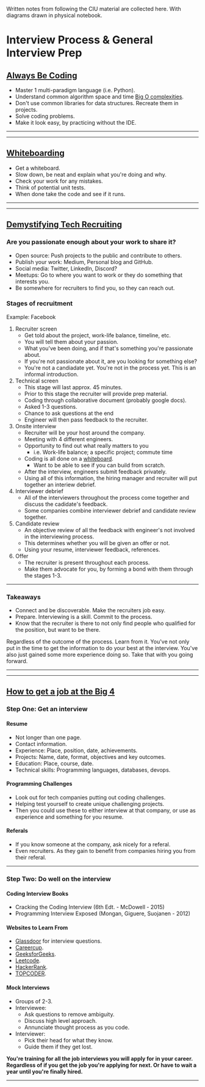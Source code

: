 Written notes from following the CIU material are collected here. With diagrams drawn in physical notebook.

# Interview Process & General Interview Prep

## [Always Be Coding](https://medium.com/always-be-coding/abc-always-be-coding-d5f8051afce2)

- Master 1 multi-paradigm language (i.e. Python).
- Understand common algorithm space and time [Big O complexities](https://www.bigocheatsheet.com/).
- Don't use common libraries for data structures. Recreate them in projects.
- Solve coding problems.
- Make it look easy, by practicing without the IDE.

___
___

## [Whiteboarding](https://writing.pupius.co.uk/whiteboarding-4df873dbba2e)

- Get a whiteboard.
- Slow down, be neat and explain what you're doing and why.
- Check your work for any mistakes.
- Think of potential unit tests.
- When done take the code and see if it runs.

___
___

## [Demystifying Tech Recruiting](https://www.youtube.com/watch?v=N233T0epWTs)

### Are you passionate enough about your work to share it?

- Open source: Push projects to the public and contribute to others.
- Publish your work: Medium, Personal blog and GitHub.
- Social media: Twitter, LinkedIn, Discord?
- Meetups: Go to where you want to work or they do something that interests you.
- Be somewhere for recruiters to find you, so they can reach out.


### Stages of recruitment

Example: Facebook

1. Recruiter screen
    - Get told about the project, work-life balance, timeline, etc.
    - You will tell them about your passion.
    - What you've been doing, and if that's something you're passionate about.
    - If you're not passionate about it, are you looking for something else?
    - You're not a candiadate yet. You're not in the process yet. This is an informal introduction.
2. Technical screen
    - This stage will last approx. 45 minutes.
    - Prior to this stage the recruiter will provide prep material.
    - Coding through collaborative document (probably google docs).
    - Asked 1-3 questions.
    - Chance to ask questions at the end
    - Engineer will then pass feedback to the recruiter.
3. Onsite interview
    - Recruiter will be your host around the company.
    - Meeting with 4 different engineers.
    - Opportunity to find out what really matters to you
      - i.e. Work-life balance; a specific project; commute time
    - Coding is all done on a [whiteboard](#whiteboarding).
      - Want to be able to see if you can build from scratch.
    - After the interview, engineers submit feedback privately.
    - Using all of this information, the hiring manager and recruiter will put together an interiew debrief.
4. Interviewer debrief
    - All of the interviewers throughout the process come together and discuss the cadidate's feedback.
    - Some companies combine interviewer debrief and candidate review together.
5. Candidate review
    - An objective review of all the feedback with engineer's not involved in the interviewing process.
    - This determines whether you will be given an offer or not.
    - Using your resume, interviewer feedback, references.
6. Offer
    - The recruiter is present throughout each process.
    - Make them advocate for you, by forming a bond with them through the stages 1-3.

___

### Takeaways

- Connect and be discoverable. Make the recruiters job easy.
- Prepare. Interviewing is a skill. Commit to the process.
- Know that the recruiter is there to not only find people who qualified for the position, but want to be there.

Regardless of the outcome of the process. Learn from it. You've not only put in the time to get the information to do your best at the interview. You've also just gained some more experience doing so. Take that with you going forward.

___
___

## [How to get a job at the Big 4](https://www.youtube.com/watch?v=YJZCUhxNCv8)

### Step One: Get an interview

#### Resume

  - Not longer than one page.
  - Contact information.
  - Experience: Place, position, date, achievements.
  - Projects: Name, date, format, objectives and key outcomes.
  - Education: Place, course, date.
  - Technical skills: Programming languages, databases, devops.

#### Programming Challenges

  - Look out for tech companies putting out coding challenges.
  - Helping test yourself to create unique challenging projects.
  - Then you could use these to either interview at that company, or use as experience and something for you resume.

#### Referals

  - If you know someone at the company, ask nicely for a referal.
  - Even recruiters. As they gain to benefit from companies hiring you from their referal.

___

### Step Two: Do well on the interview

#### Coding Interview Books

- Cracking the Coding Interview (6th Edt. - McDowell - 2015)
- Programming Interview Exposed (Mongan, Giguere, Suojanen - 2012)

#### Websites to Learn From

- [Glassdoor](https://www.glassdoor.com/) for interview questions.
- [Careercup](https://www.careercup.com/).
- [GeeksforGeeks](https://www.geeksforgeeks.org/).
- [Leetcode](https://leetcode.com/).
- [HackerRank](https://www.hackerrank.com/).
- [TOPCODER](https://www.topcoder.com/).

#### Mock Interviews

- Groups of 2-3.
- Interviewee:
    - Ask questions to remove ambiguity.
    - Discuss high level approach.
    - Annunciate thought process as you code.
- Interviewer:
    - Pick their head for what they know.
    - Guide them if they get lost.

**You're training for all the job interviews you will apply for in your career. Regardless of if you get the job you're applying for next. Or have to wait a year until you're finally hired.**

___
